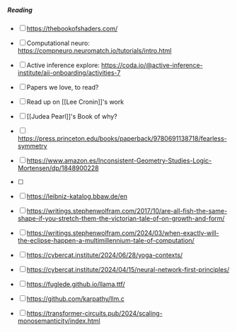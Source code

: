 
##### Reading  
- [ ] https://thebookofshaders.com/
- [ ] Computational neuro: https://compneuro.neuromatch.io/tutorials/intro.html

- [ ] Active inference explore: https://coda.io/@active-inference-institute/aii-onboarding/activities-7

- [ ] Papers we love, to read?  
- [ ] Read up on [[Lee Cronin]]'s work  

- [ ] [[Judea Pearl]]'s Book of why?
- [ ] https://press.princeton.edu/books/paperback/9780691138718/fearless-symmetry
- [ ] https://www.amazon.es/Inconsistent-Geometry-Studies-Logic-Mortensen/dp/1848900228
- [ ] 

- [ ] https://leibniz-katalog.bbaw.de/en

- [ ] https://writings.stephenwolfram.com/2017/10/are-all-fish-the-same-shape-if-you-stretch-them-the-victorian-tale-of-on-growth-and-form/
- [ ] https://writings.stephenwolfram.com/2024/03/when-exactly-will-the-eclipse-happen-a-multimillennium-tale-of-computation/

- [ ] https://cybercat.institute/2024/06/28/yoga-contexts/
- [ ] https://cybercat.institute/2024/04/15/neural-network-first-principles/

- [ ] https://fuglede.github.io/llama.ttf/
- [ ] https://github.com/karpathy/llm.c
- [ ] https://transformer-circuits.pub/2024/scaling-monosemanticity/index.html
